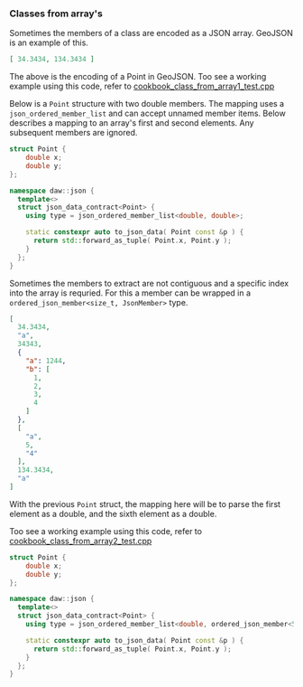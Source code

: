 ### Classes from array's

Sometimes the members of a class are encoded as a JSON array.  GeoJSON is an example of this.  

```json
[ 34.3434, 134.3434 ]
```

The above is the encoding of a Point in GeoJSON.
Too see a working example using this code, refer to [cookbook_class_from_array1_test.cpp](https://raw.githubusercontent.com/beached/daw_json_link/release/tests/src/cookbook_class_from_array1_test.cpp) 

Below is a `Point` structure with two double members.  The mapping uses a `json_ordered_member_list` and can accept unnamed member items.  Below describes a mapping to an array's first and second elements.  Any subsequent members are ignored.
```c++
struct Point {
	double x;
	double y;
};

namespace daw::json {
  template<>
  struct json_data_contract<Point> {
    using type = json_ordered_member_list<double, double>;

    static constexpr auto to_json_data( Point const &p ) {
      return std::forward_as_tuple( Point.x, Point.y );
    }
  };
}
```

Sometimes the members to extract are not contiguous and a specific index into the array is requried.  For this a member can be wrapped in a `ordered_json_member<size_t, JsonMember>` type. 

```json
[
  34.3434,
  "a",
  34343,
  {
    "a": 1244,
    "b": [
      1,
      2,
      3,
      4
    ]
  },
  [
    "a",
    5,
    "4"
  ],
  134.3434,
  "a"
]
```

With the previous `Point` struct, the mapping here will be to parse the first element as a double, and the sixth element as a double. 

Too see a working example using this code, refer to [cookbook_class_from_array2_test.cpp](https://raw.githubusercontent.com/beached/daw_json_link/release/tests/src/cookbook_class_from_array2_test.cpp) 

```c++
struct Point {
	double x;
	double y;
};

namespace daw::json {
  template<>
  struct json_data_contract<Point> {
    using type = json_ordered_member_list<double, ordered_json_member<5,json_number<no_name>>>;

    static constexpr auto to_json_data( Point const &p ) {
      return std::forward_as_tuple( Point.x, Point.y );
    }
  };
}
```
